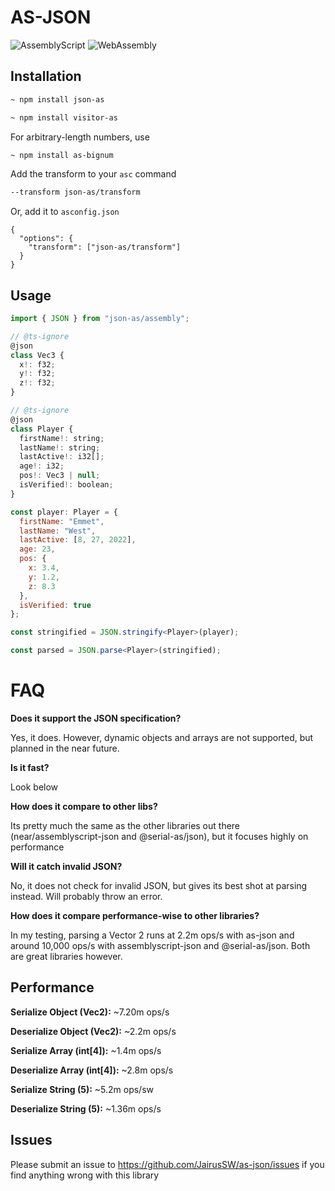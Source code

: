 # AS-JSON
![AssemblyScript](https://img.shields.io/badge/AssemblyScript-blue)
![WebAssembly](https://img.shields.io/badge/WebAssemby-purple)
## Installation

```bash
~ npm install json-as
```
```bash
~ npm install visitor-as
```

For arbitrary-length numbers, use

```bash
~ npm install as-bignum
```

Add the transform to your `asc` command

```bash
--transform json-as/transform
```

Or, add it to `asconfig.json`

```
{
  "options": {
    "transform": ["json-as/transform"]
  }
}
```

## Usage

```js
import { JSON } from "json-as/assembly";

// @ts-ignore
@json
class Vec3 {
  x!: f32;
  y!: f32;
  z!: f32;
}

// @ts-ignore
@json
class Player {
  firstName!: string;
  lastName!: string;
  lastActive!: i32[];
  age!: i32;
  pos!: Vec3 | null;
  isVerified!: boolean;
}

const player: Player = {
  firstName: "Emmet",
  lastName: "West",
  lastActive: [8, 27, 2022],
  age: 23,
  pos: {
    x: 3.4,
    y: 1.2,
    z: 8.3
  },
  isVerified: true
};

const stringified = JSON.stringify<Player>(player);

const parsed = JSON.parse<Player>(stringified);
```

# FAQ

**Does it support the JSON specification?**

Yes, it does. However, dynamic objects and arrays are not supported, but planned in the near future.

**Is it fast?**

Look below

**How does it compare to other libs?**

Its pretty much the same as the other libraries out there (near/assemblyscript-json and @serial-as/json), but it focuses highly on performance

**Will it catch invalid JSON?**

No, it does not check for invalid JSON, but gives its best shot at parsing instead. Will probably throw an error.

**How does it compare performance-wise to other libraries?**

In my testing, parsing a Vector 2 runs at 2.2m ops/s with as-json and around 10,000 ops/s with assemblyscript-json and @serial-as/json.
Both are great libraries however.
## Performance

**Serialize Object (Vec2):** ~7.20m ops/s

**Deserialize Object (Vec2):** ~2.2m ops/s

**Serialize Array (int[4]):** ~1.4m ops/s

**Deserialize Array (int[4]):** ~2.8m ops/s

**Serialize String (5):** ~5.2m ops/sw

**Deserialize String (5):** ~1.36m ops/s

## Issues

Please submit an issue to https://github.com/JairusSW/as-json/issues if you find anything wrong with this library